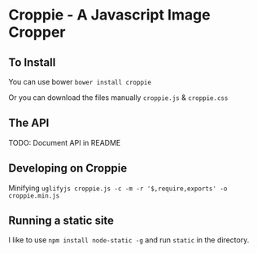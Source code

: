 Croppie - A Javascript Image Cropper
===

To Install
---
You can use bower
`bower install croppie`

Or you can download the files manually
`croppie.js` & `croppie.css`


The API
---
TODO: Document API in README


Developing on Croppie
---
Minifying
`uglifyjs croppie.js -c -m -r '$,require,exports' -o croppie.min.js`

Running a static site
---
I like to use `npm install node-static -g` and run `static` in the directory.